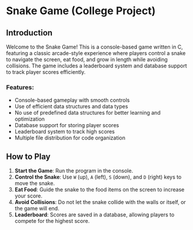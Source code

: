 # Snake Game (College Project)

## Introduction
Welcome to the Snake Game! This is a console-based game written in C, featuring a classic arcade-style experience where players control a snake to navigate the screen, eat food, and grow in length while avoiding collisions. The game includes a leaderboard system and database support to track player scores efficiently.

### Features:
- Console-based gameplay with smooth controls
- Use of efficient data structures and data types
- No use of predefined data structures for better learning and optimization
- Database support for storing player scores
- Leaderboard system to track high scores
- Multiple file distribution for code organization

## How to Play
1. **Start the Game**: Run the program in the console.
2. **Control the Snake**: Use `W` (up), `A` (left), `S` (down), and `D` (right) keys to move the snake.
3. **Eat Food**: Guide the snake to the food items on the screen to increase your score.
4. **Avoid Collisions**: Do not let the snake collide with the walls or itself, or the game will end.
5. **Leaderboard**: Scores are saved in a database, allowing players to compete for the highest score.

